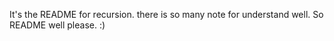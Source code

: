 It's the README for recursion. 
there is so many note for understand well. So README well please. :)
